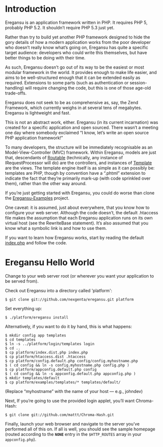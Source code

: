 Introduction
============

Eregansu is an application framework written in PHP. It requires PHP 5, probably PHP 5.2. It shouldn’t require PHP 5.3 just yet.

Rather than try to build yet another PHP framework designed to hide the gory details of how a modern application works from the poor developer who doesn’t really know what’s going on, Eregansu has quite a specific target audience: developers who could write this themselves, but have better things to be doing with their time.

As such, Eregansu doesn’t go out of its way to be the easiest or most modular framework in the world. It provides enough to make life easier, and aims to be well-structured enough that it can be extended easily as required. Extensions to some parts (such as authentication or session-handling) will require changing the code, but this is one of those age-old trade-offs.

Eregansu does not seek to be as comprehensive as, say, the Zend Framework, which currently weighs in at several tens of megabytes. Eregansu is lightweight and fast.

This is not an abstract work, either. Eregansu (in its current incarnation) was created for a specific application and open sourced. There wasn’t a meeting one day where somebody exclaimed “I know, let’s write an open source PHP application framework!”

To many developers, the structure will be immediately recognisable as an Model-View-Controller (MVC) framework. Within Eregansu, models are just that, descendants of [Routable](http://github.com/nexgenta/eregansu/blob/master/routable.php) (technically, any instance of IRequestProcessor will do) are the controllers, and instances of [Template](http://github.com/nexgenta/eregansu/blob/master/template.php) are the views. The template engine itself is as simple as it can possibly be: templates are PHP, though by convention have a “.phtml” extension to indicate the fact that they’re primarily mark-up (with code sprinkled over them), rather than the other way around.

If you’re just getting started with Eregansu, you could do worse than clone the [Eregansu-Examples](http://github.com/nexgenta/Eregansu-Examples/) project.

One caveat: it is assumed, just about everywhere, that you know how to configure your web server. Although the code doesn’t, the default .htaccess file makes the assumption that each Eregansu application runs on its own virtual host (see the RewriteBase statement). It’s also assumed that you know what a symbolic link is and how to use them.

If you want to learn how Eregansu works, start by reading the default [index.php](http://github.com/nexgenta/eregansu/blob/master/index.dist.php) and follow the code.

Eregansu Hello World
====================

Change to your web server root (or wherever you want your application to
be served from).

Check out Eregansu into a directory called 'platform':

	$ git clone git://github.com/nexgenta/eregansu.git platform

Set everything up:

	$ ./platform/eregansu install
	
Alternatively, if you want to do it by hand, this is what happens:

	$ mkdir config app templates
	$ cd templates
	$ ln -s ../platform/login/templates login
	$ cd ..
	$ cp platform/index.dist.php index.php
	$ cp platform/htaccess.dist .htaccess
	$ cp platform/config.default.php config/config.myhostname.php
	$ ( cd config && ln -s config.myhostname.php config.php )
	$ cp platform/appconfig.default.php config
	$ ( cd config && ln -s appconfig.default.php appconfig.php )
	$ mkdir templates/default
	$ cp platform/examples/templates/* templates/default/	
(Replace “myhostname” with the name of your host — e.g., johndev)

Next, If you’re going to use the provided login applet, you’ll want Chroma-Hash:

	$ git clone git://github.com/mattt/Chroma-Hash.git

Finally, launch your web browser and navigate to the server you’ve performed
all of this on. If all is well, you should see the sample homepage (routed according to
the <code>__NONE__</code> entry in the <code>$HTTP_ROUTES</code> array in your
<code>appconfig.php</code>).
